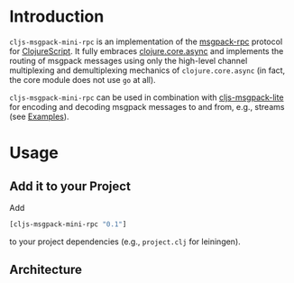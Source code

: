 # Introduction

`cljs-msgpack-mini-rpc` is an implementation of the
[msgpack-rpc](https://github.com/msgpack-rpc/msgpack-rpc) protocol for
[ClojureScript](https://clojurescript.org/). It fully embraces
[clojure.core.async](https://github.com/clojure/core.async) and implements the
routing of msgpack messages using only the high-level channel multiplexing and
demultiplexing mechanics of `clojure.core.async` (in fact, the core module does
not use `go` at all).

`cljs-msgpack-mini-rpc` can be used in combination with
[cljs-msgpack-lite](https://github.com/christo-auer/cljs-msgpack-lite) for
encoding and decoding msgpack messages to and from, e.g., streams (see
[Examples](#examples)).

# Usage

## Add it to your Project

Add
```clojure
[cljs-msgpack-mini-rpc "0.1"]
```
to your project dependencies (e.g., `project.clj` for leiningen).

## Architecture


